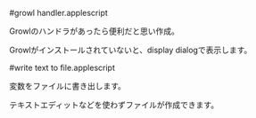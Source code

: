 #growl handler.applescript

Growlのハンドラがあったら便利だと思い作成。

Growlがインストールされていないと、display dialogで表示します。

#write text to file.applescript

変数をファイルに書き出します。

テキストエディットなどを使わずファイルが作成できます。